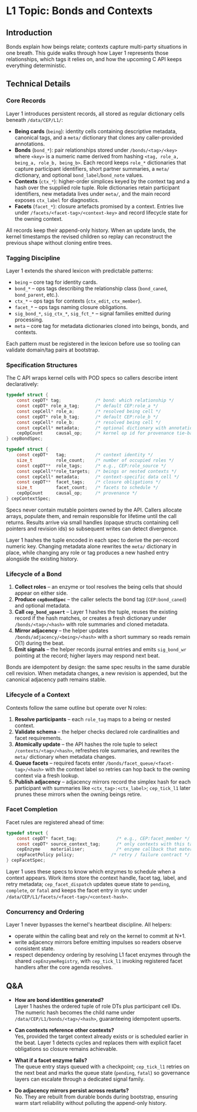 # L1 Topic: Bonds and Contexts

## Introduction
Bonds explain how beings relate; contexts capture multi-party situations in one breath. This guide walks through how Layer 1 represents those relationships, which tags it relies on, and how the upcoming C API keeps everything deterministic.

## Technical Details
### Core Records
Layer 1 introduces persistent records, all stored as regular dictionary cells beneath `/data/CEP/L1/`:
- **Being cards** (`being`): identity cells containing descriptive metadata, canonical tags, and a `meta/` dictionary that clones any caller-provided annotations.
- **Bonds** (`bond_*`): pair relationships stored under `/bonds/<tag>/<key>` where `<key>` is a numeric name derived from hashing `<tag, role_a, being_a, role_b, being_b>`. Each record keeps `role_*` dictionaries that capture participant identifiers, short partner summaries, a `meta/` dictionary, and optional `bond_label`/`bond_note` values.
- **Contexts** (`ctx_*`): higher-order simplices keyed by the context tag and a hash over the supplied role tuple. Role dictionaries retain participant identifiers, new metadata lives under `meta/`, and the main record exposes `ctx_label` for diagnostics.
- **Facets** (`facet_*`): closure artefacts promised by a context. Entries live under `/facets/<facet-tag>/<context-key>` and record lifecycle state for the owning context.

All records keep their append-only history. When an update lands, the kernel timestamps the revised children so replay can reconstruct the previous shape without cloning entire trees.

### Tagging Discipline
Layer 1 extends the shared lexicon with predictable patterns:
- `being` – core tag for identity cards.
- `bond_*` – ops tags describing the relationship class (`bond_caned`, `bond_parent`, etc.).
- `ctx_*` – ops tags for contexts (`ctx_edit`, `ctx_member`).
- `facet_*` – ops tags naming closure obligations.
- `sig_bond_*`, `sig_ctx_*`, `sig_fct_*` – signal families emitted during processing.
- `meta` – core tag for metadata dictionaries cloned into beings, bonds, and contexts.

Each pattern must be registered in the lexicon before use so tooling can validate domain/tag pairs at bootstrap.

### Specification Structures
The C API wraps kernel cells with POD specs so callers describe intent declaratively:
```c
typedef struct {
    const cepDT* tag;             /* bond: which relationship */
    const cepDT* role_a_tag;      /* default CEP:role_a */
    const cepCell* role_a;        /* resolved being cell */
    const cepDT* role_b_tag;      /* default CEP:role_b */
    const cepCell* role_b;        /* resolved being cell */
    const cepCell* metadata;      /* optional dictionary with annotations */
    cepOpCount     causal_op;     /* kernel op id for provenance tie-back */
} cepBondSpec;

typedef struct {
    const cepDT*   tag;           /* context identity */
    size_t         role_count;    /* number of occupied roles */
    const cepDT**  role_tags;     /* e.g., CEP:role_source */
    const cepCell**role_targets;  /* beings or nested contexts */
    const cepCell* metadata;      /* context-specific data cell */
    const cepDT**  facet_tags;    /* closure obligations */
    size_t         facet_count;   /* facets to schedule */
    cepOpCount     causal_op;     /* provenance */
} cepContextSpec;
```

Specs never contain mutable pointers owned by the API. Callers allocate arrays, populate them, and remain responsible for lifetime until the call returns. Results arrive via small handles (opaque structs containing cell pointers and revision ids) so subsequent writes can detect divergence.

Layer 1 hashes the tuple encoded in each spec to derive the per-record numeric key. Changing metadata alone rewrites the `meta/` dictionary in place, while changing any role or tag produces a new hashed entry alongside the existing history.

### Lifecycle of a Bond
1. **Collect roles** – an enzyme or tool resolves the being cells that should appear on either side.
2. **Produce `cepBondSpec`** – the caller selects the bond tag (`CEP:bond_caned`) and optional metadata.
3. **Call `cep_bond_upsert`** – Layer 1 hashes the tuple, reuses the existing record if the hash matches, or creates a fresh dictionary under `/bonds/<tag>/<hash>` with role summaries and cloned metadata.
4. **Mirror adjacency** – the helper updates `/bonds/adjacency/<being>/<hash>` with a short summary so reads remain O(1) during the beat.
5. **Emit signals** – the helper records journal entries and emits `sig_bond_wr` pointing at the record; higher layers may respond next beat.

Bonds are idempotent by design: the same spec results in the same durable cell revision. When metadata changes, a new revision is appended, but the canonical adjacency path remains stable.

### Lifecycle of a Context
Contexts follow the same outline but operate over N roles:
1. **Resolve participants** – each `role_tag` maps to a being or nested context.
2. **Validate schema** – the helper checks declared role cardinalities and facet requirements.
3. **Atomically update** – the API hashes the role tuple to select `/contexts/<tag>/<hash>`, refreshes role summaries, and rewrites the `meta/` dictionary when metadata changes.
4. **Queue facets** – required facets enter `/bonds/facet_queue/<facet-tag>/<hash>` with the context label so retries can hop back to the owning context via a fresh lookup.
5. **Publish adjacency** – adjacency mirrors record the simplex hash for each participant with summaries like `<ctx_tag>:<ctx_label>`; `cep_tick_l1` later prunes these mirrors when the owning beings retire.

### Facet Completion
Facet rules are registered ahead of time:
```c
typedef struct {
    const cepDT* facet_tag;               /* e.g., CEP:facet_member */
    const cepDT* source_context_tag;      /* only contexts with this tag trigger */
    cepEnzyme    materialiser;            /* enzyme callback that materialises the facet */
    cepFacetPolicy policy;              /* retry / failure contract */
} cepFacetSpec;
```
Layer 1 uses these specs to know which enzymes to schedule when a context appears. Work items store the context handle, facet tag, label, and retry metadata; `cep_facet_dispatch` updates queue state to `pending`, `complete`, or `fatal` and keeps the facet entry in sync under `/data/CEP/L1/facets/<facet-tag>/<context-hash>`.

### Concurrency and Ordering
Layer 1 never bypasses the kernel's heartbeat discipline. All helpers:
- operate within the calling beat and rely on the kernel to commit at N+1.
- write adjacency mirrors before emitting impulses so readers observe consistent state.
- respect dependency ordering by resolving L1 facet enzymes through the shared `cepEnzymeRegistry`, with `cep_tick_l1` invoking registered facet handlers after the core agenda resolves.

## Q&A
- **How are bond identities generated?**  
  Layer 1 hashes the ordered tuple of role DTs plus participant cell IDs. The numeric hash becomes the child name under `/data/CEP/L1/bonds/<tag>/<hash>`, guaranteeing idempotent upserts.

- **Can contexts reference other contexts?**  
  Yes, provided the target context already exists or is scheduled earlier in the beat. Layer 1 detects cycles and replaces them with explicit facet obligations so closure remains achievable.

- **What if a facet enzyme fails?**  
  The queue entry stays queued with a checkpoint; `cep_tick_l1` retries on the next beat and marks the queue state (`pending`, `fatal`) so governance layers can escalate through a dedicated signal family.

- **Do adjacency mirrors persist across restarts?**  
  No. They are rebuilt from durable bonds during bootstrap, ensuring warm start reliability without polluting the append-only history.
